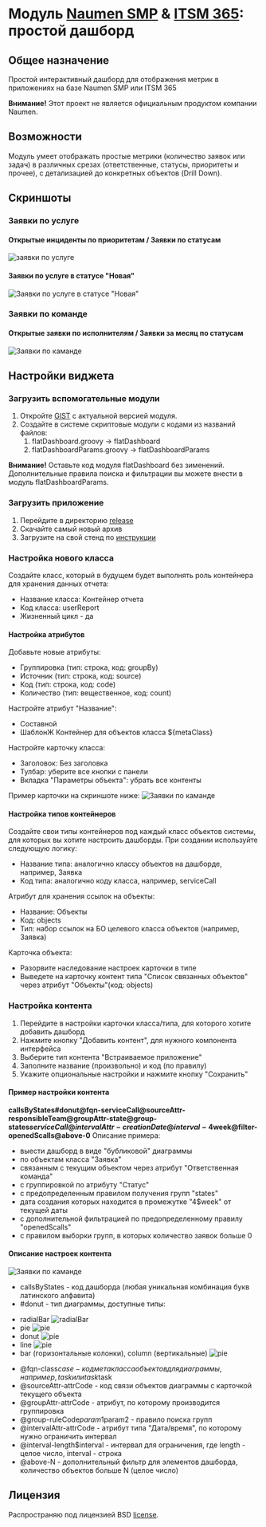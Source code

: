 # Модуль [Naumen SMP]() & [ITSM 365](): простой дашборд
## Общее назначение

Простой интерактивный дашборд для отображения метрик в приложениях на базе Naumen SMP или ITSM 365

**Внимание!** Этот проект не является официальным продуктом компании Naumen.

## Возможности

Модуль умеет отображать простые метрики (количество заявок или задач) в различных срезах (ответственные, статусы, приоритеты и прочее), с детализацией до конкретных объектов (Drill Down).

## Скриншоты

### Заявки по услуге

#### Открытые инциденты по приоритетам / Заявки по статусам

![заявки по услуге](https://github.com/mdemyanov/nsmp_dashboards/raw/master/screenshots/dashboard_service_calls_by_slm_service.png)

#### Заявки по услуге в статусе "Новая"

![Заявки по услуге в статусе "Новая"](https://github.com/mdemyanov/nsmp_dashboards/raw/master/screenshots/dashboard_details_new_scalls_by_slm_service.png)

### Заявки по команде

#### Открытые заявки по исполнителям / Заявки за месяц по статусам

![Заявки по каманде](https://github.com/mdemyanov/nsmp_dashboards/raw/master/screenshots/dashboard_servicecalls_by_team.png)

## Настройки виджета

### Загрузить вспомогательные модули

1. Откройте [GIST](https://gist.github.com/mdemyanov/cc9af0741303846e6231c46f38e504d4) с актуальной версией модуля.
2. Создайте в системе скриптовые модули с кодами из названий файлов:
    1. flatDashboard.groovy -> flatDashboard 
    2. flatDashboardParams.groovy -> flatDashboardParams 
    
**Внимание!** Оставьте код модуля flatDashboard без зименений. Дополнительные правила поиска и фильтрации вы можете 
внести в модуль flatDashboardParams.

### Загрузить приложение

1. Перейдите в директорию [release](https://github.com/mdemyanov/nsmp_dashboards/tree/master/release)
2. Скачайте самый новый архив
3. Загрузите на свой стенд по [инструкции](http://www.naumen.ru/docs/sd/NSD_manual.htm#setting_advanced/applications.htm#02)

### Настройка нового класса

Создайте класс, который в будущем будет выполнять роль контейнера для хранения данных отчета:
- Название класса: Контейнер отчета
- Код класса: userReport
- Жизненный цикл - да

#### Настройка атрибутов

Добавьте новые атрибуты:
- Группировка (тип: строка, код: groupBy)
- Источник (тип: строка, код: source)
- Код (тип: строка, код: code)
- Количество (тип: вещественное, код: count)

Настройте атрибут "Название":
- Составной
- ШаблонЖ Контейнер для объектов класса ${metaClass} 

Настройте карточку класса:
- Заголовок: Без заголовка
- Тулбар: уберите все кнопки с панели
- Вкладка "Параметры объекта": убрать все контенты

Пример карточки на скриншоте ниже:
![Заявки по каманде](https://github.com/mdemyanov/nsmp_dashboards/raw/master/screenshots/user_report_card_settings.png)

#### Настройка типов контейнеров

Создайте свои типы контейнеров под каждый класс объектов системы, для которых вы хотите настроить дашборды. При создании используйте следующую логику:
- Название типа: аналогично классу объектов на дашборде, например, Заявка
- Код типа: аналогично коду класса, например, serviceCall

Атрибут для хранения ссылок на объекты:
- Название: Объекты
- Код: objects
- Тип: набор ссылок на БО целевого класса объектов (например, Заявка)

Карточка объекта:
- Разорвите наследование настроек карточки в типе
- Выведете на карточку контент типа "Список связанных объектов" через атрибут "Объекты"(код: objects)


### Настройка контента

1. Перейдите в настройки карточки класса/типа, для которого хотите добавить дашборд
2. Нажмите кнопку "Добавить контент", для нужного компонента интерфейса
3. Выберите тип контента "Встраиваемое приложение"
4. Заполните название (произвольно) и код (по правилу)
5. Укажите опциональные настройки и нажмите кнопку "Сохранить"

#### Пример настройки контента

**callsByStates#donut@fqn-serviceCall@sourceAttr-responsibleTeam@groupAttr-state@group-states$serviceCall@intervalAttr-creationDate@interval-4$week@filter-openedScalls@above-0**
Описание примера:
- выести дашборд в виде "бубликовой" диаграммы
- по объектам  класса "Заявка"
- связанным с текущим объектом через атрибут "Ответственная команда"
- с группировкой по атрибуту "Статус"
- с предопределенным правилом получения групп "states"
- дата создания которых находится в промежутке "4$week" от текущей даты
- с дополнительной фильтрацией по предопределенному правилу "openedScalls"
- с правилом выборки групп, в которых количество заявок больше 0


#### Описание настроек контента

![Заявки по каманде](https://github.com/mdemyanov/nsmp_dashboards/raw/master/screenshots/settings.jpg?sanitize=true)

- callsByStates - код дашборда (любая уникальная комбинация букв латинского алфавита)
- \#donut - тип диаграммы, доступные типы:
 * radialBar ![radialBar](https://github.com/mdemyanov/nsmp_dashboards/raw/master/screenshots/radialBar.svg?sanitize=true)
 * pie ![pie](https://github.com/mdemyanov/nsmp_dashboards/raw/master/screenshots/simple-pie-chart.svg?sanitize=true)
 * donut ![pie](https://github.com/mdemyanov/nsmp_dashboards/raw/master/screenshots/simple-donut-chart.svg?sanitize=true)
 * line ![pie](https://github.com/mdemyanov/nsmp_dashboards/raw/master/screenshots/basic-line-chart.svg?sanitize=true)
 * bar (горизонтальные колонки), column (вертикальные) ![pie](https://github.com/mdemyanov/nsmp_dashboards/raw/master/screenshots/basic-bar-chart.svg?sanitize=true)
- @fqn-class$case - код метакласса объектов для диаграммы, например, task или task$task
- @sourceAttr-attrCode - код связи объектов диаграммы с карточкой текущего объекта
- @groupAttr-attrCode - атрибут, по которому производится группировка
- @group-ruleCode$param1$param2 - правило поиска групп
- @intervalAttr-attrCode - атрибут типа "Дата/время", по которому нужно ограничить интервал
- @interval-length$interval - интервал для ограничения, где length - целое число, interval - строка
- @above-N - дополнительный фильтр для элементов дашборда, количество объектов больше N (целое число)

## Лицензия

Распространяю под лицензией BSD
[license](https://github.com/dart-lang/stagehand/blob/master/LICENSE).

